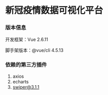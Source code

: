 # 新冠疫情数据可视化平台

### 版本信息

开发框架：Vue 2.6.11

脚手架版本：@vue/cli 4.5.13

### 依赖的第三方插件

1. axios
2. echarts
3. swiper@3.1.1

